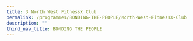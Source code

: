 ```yaml
---
title: 3 North West FitnessX Club
permalink: /programmes/BONDING-THE-PEOPLE/North-West-FitnessX-Club
description: ""
third_nav_title: BONDING THE PEOPLE
---
```

